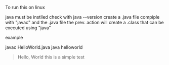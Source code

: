 To run this on linux

java must be instlled
check with java --version
create a .java file
compiple with "javac" and the <filename>.java file
the prev. action will create a <filename>.class that can be executed using "java" <filename>

example

javac HelloWorld.java
java helloworld

> Hello, World this is a simple test
